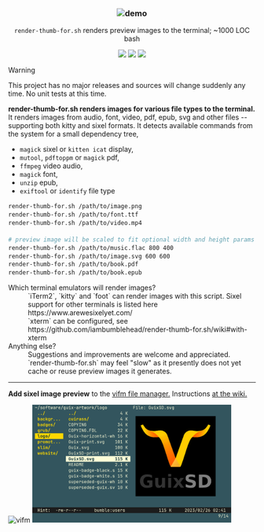 <h3 align="center"><img src="./test/render-for.demo.gif" alt="demo" height="400px"></h3>
<p align="center"><code>render-thumb-for.sh</code> renders preview images to the terminal; ~1000 LOC bash</p>
<p align="center">
<a href="https://github.com/iambumblehead/render-thumb-for.sh/workflows"><img src="https://github.com/iambumblehead/render-thumb-for.sh/workflows/test/badge.svg"></a>
<a href="./LICENSE.md"><img src="https://img.shields.io/badge/license-ISC-blue.svg"></a>
<a href="https://github.com/iambumblehead/render-thumb-for.sh/releases"><img src="https://img.shields.io/github/release/iambumblehead/render-thumb-for.sh.svg"></a>
</p>

> [!WARNING]
> This project has no major releases and sources will change suddenly any time. No unit tests at this time.

**render-thumb-for.sh renders images for various file types to the terminal.** It renders images from audio, font, video, pdf, epub, svg and other files --supporting both kitty and sixel formats. It detects available commands from the system for a small dependency tree,
 * `magick` sixel or `kitten icat` display,
 * `mutool`, `pdftoppm` or `magick` pdf,
 * `ffmpeg` video audio,
 * `magick` font,
 * `unzip` epub,
 * `exiftool` or `identify` file type


```bash
render-thumb-for.sh /path/to/image.png
render-thumb-for.sh /path/to/font.ttf
render-thumb-for.sh /path/to/video.mp4

# preview image will be scaled to fit optional width and height params
render-thumb-for.sh /path/to/music.flac 800 400
render-thumb-for.sh /path/to/image.svg 600 600
render-thumb-for.sh /path/to/book.pdf
render-thumb-for.sh /path/to/book.epub
```

<dl>
  <dt>Which terminal emulators will render images?</dt>
  <dd>`iTerm2`, `kitty` and `foot` can render images with this script. Sixel support for other terminals is listed here https://www.arewesixelyet.com/</dd>
  <dd>`xterm` can be configured, see https://github.com/iambumblehead/render-thumb-for.sh/wiki#with-xterm</dd>
  <dt>Anything else?</dt>
  <dd>Suggestions and improvements are welcome and appreciated. `render-thumb-for.sh` may feel "slow" as it presently does not yet cache or reuse preview images it generates.</dd>
</dl>


----------------------------------------------

**Add sixel image preview** to the [vifm file manager.][3] Instructions [at the wiki.][3]

<div align="left">
<img src="./test/render-for-vifm.gif" alt="vifm" height="240px"> <img src="./test/render-for-miller.png" alt="vifm" height="240px">
</div>



[0]: https://img.shields.io/badge/license-ISC-blue.svg
[1]: ./LICENSE
[2]: https://github.com/vifm/vifm
[3]: https://github.com/iambumblehead/render-thumb-for.sh/wiki
